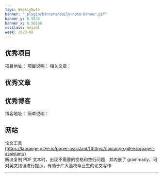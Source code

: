 ```yaml
---
tags: WeeklyNote
banner: "_plugin/banners/daily-note-banner.gif"
banner_y: 0.5536
banner_x: 0.50168
cssclass: noyaml
week: 2023-08
---
```



## 优秀项目

项目地址：
项目说明：
相关文章：


## 优秀文章



## 优秀博客

博客地址：
简单说明：


## 网站

论文工具  
[https://laorange.gitee.io/paper-assistant/](https://laorange.gitee.io/paper-assistant/)  
解决复制 PDF 文本时，出现不需要的空格和空行问题，并内嵌了 grammarly，可对英文错误进行提示，有助于广大高校毕业生的论文写作

---


